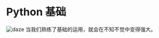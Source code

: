# Python 基础

![daze](https://pic3.zhimg.com/v2-cfbe0feba296d9de67f765402d2cc81e_b.webp)
当我们熟练了基础的运用，就会在不知不觉中变得强大。
